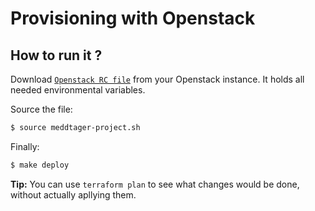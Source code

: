 # Provisioning with Openstack

## How to run it ?

Download [`Openstack RC file`](https://docs.openstack.org/zh_CN/user-guide/common/cli-set-environment-variables-using-openstack-rc.html) from your Openstack instance. It holds all needed environmental variables.

Source the file:
```bash
$ source meddtager-project.sh
```

Finally:
```bash
$ make deploy
```

**Tip:** You can use `terraform plan` to see what changes would be done, without actually apllying them.